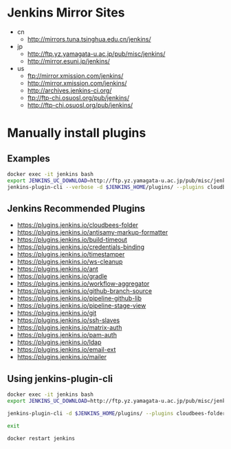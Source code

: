 #  Jenkins Mirror Sites 
* cn 
  * http://mirrors.tuna.tsinghua.edu.cn/jenkins/
* jp
  * http://ftp.yz.yamagata-u.ac.jp/pub/misc/jenkins/
  * http://mirror.esuni.jp/jenkins/
* us 
  * ftp://mirror.xmission.com/jenkins/
  * http://mirror.xmission.com/jenkins/
  * http://archives.jenkins-ci.org/
  * ftp://ftp-chi.osuosl.org/pub/jenkins/
  * http://ftp-chi.osuosl.org/pub/jenkins/

# Manually install plugins
## Examples
```bash
docker exec -it jenkins bash
export JENKINS_UC_DOWNLOAD=http://ftp.yz.yamagata-u.ac.jp/pub/misc/jenkins/
jenkins-plugin-cli --verbose -d $JENKINS_HOME/plugins/ --plugins cloudbees-folder
```
## Jenkins Recommended Plugins
* https://plugins.jenkins.io/cloudbees-folder
* https://plugins.jenkins.io/antisamy-markup-formatter
* https://plugins.jenkins.io/build-timeout
* https://plugins.jenkins.io/credentials-binding
* https://plugins.jenkins.io/timestamper
* https://plugins.jenkins.io/ws-cleanup
* https://plugins.jenkins.io/ant
* https://plugins.jenkins.io/gradle
* https://plugins.jenkins.io/workflow-aggregator
* https://plugins.jenkins.io/github-branch-source
* https://plugins.jenkins.io/pipeline-github-lib
* https://plugins.jenkins.io/pipeline-stage-view
* https://plugins.jenkins.io/git
* https://plugins.jenkins.io/ssh-slaves
* https://plugins.jenkins.io/matrix-auth
* https://plugins.jenkins.io/pam-auth
* https://plugins.jenkins.io/ldap
* https://plugins.jenkins.io/email-ext
* https://plugins.jenkins.io/mailer
## Using jenkins-plugin-cli
```bash
docker exec -it jenkins bash
export JENKINS_UC_DOWNLOAD=http://ftp.yz.yamagata-u.ac.jp/pub/misc/jenkins/

jenkins-plugin-cli -d $JENKINS_HOME/plugins/ --plugins cloudbees-folder antisamy-markup-formatter build-timeout credentials-binding timestamper ws-cleanup ant gradle workflow-aggregator github-branch-source pipeline-github-lib pipeline-stage-view git ssh-slaves matrix-auth pam-auth ldap email-ext mailer locale

exit

docker restart jenkins
```